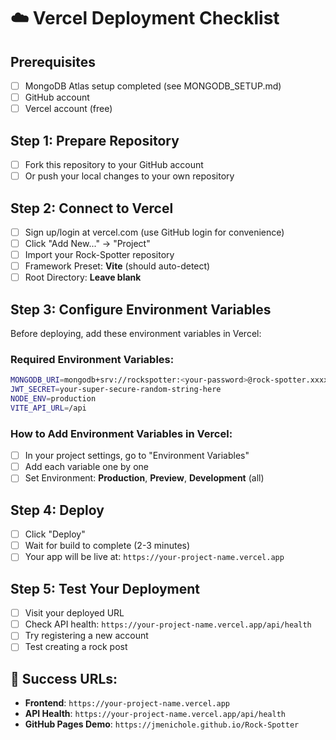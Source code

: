# ☁️ Vercel Deployment Checklist

## Prerequisites
- [ ] MongoDB Atlas setup completed (see MONGODB_SETUP.md)
- [ ] GitHub account
- [ ] Vercel account (free)

## Step 1: Prepare Repository
- [ ] Fork this repository to your GitHub account
- [ ] Or push your local changes to your own repository

## Step 2: Connect to Vercel
- [ ] Sign up/login at vercel.com (use GitHub login for convenience)
- [ ] Click "Add New..." → "Project"
- [ ] Import your Rock-Spotter repository
- [ ] Framework Preset: **Vite** (should auto-detect)
- [ ] Root Directory: **Leave blank**

## Step 3: Configure Environment Variables
Before deploying, add these environment variables in Vercel:

### Required Environment Variables:
```bash
MONGODB_URI=mongodb+srv://rockspotter:<your-password>@rock-spotter.xxxxx.mongodb.net/rock-spotter?retryWrites=true&w=majority
JWT_SECRET=your-super-secure-random-string-here
NODE_ENV=production
VITE_API_URL=/api
```

### How to Add Environment Variables in Vercel:
- [ ] In your project settings, go to "Environment Variables"
- [ ] Add each variable one by one
- [ ] Set Environment: **Production**, **Preview**, **Development** (all)

## Step 4: Deploy
- [ ] Click "Deploy"
- [ ] Wait for build to complete (2-3 minutes)
- [ ] Your app will be live at: `https://your-project-name.vercel.app`

## Step 5: Test Your Deployment
- [ ] Visit your deployed URL
- [ ] Check API health: `https://your-project-name.vercel.app/api/health`
- [ ] Try registering a new account
- [ ] Test creating a rock post

## 🎉 Success URLs:
- **Frontend**: `https://your-project-name.vercel.app`
- **API Health**: `https://your-project-name.vercel.app/api/health`
- **GitHub Pages Demo**: `https://jmenichole.github.io/Rock-Spotter`